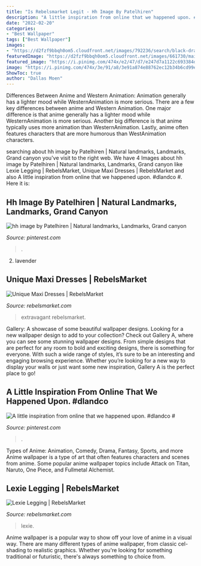 ```yaml
---
title: "Is Rebelsmarket Legit - Hh Image By Patelhiren"
description: "A little inspiration from online that we happened upon. #dlandco #"
date: "2022-02-20"
categories:
- "Best Wallpaper"
tags: ["Best Wallpaper"]
images:
- "https://d2fzf9bbqh0om5.cloudfront.net/images/792236/search/black-draped-dress-extravagant-dress-woman-draped-dress-rebelsmarket.jpg?1568902027"
featuredImage: "https://d2fzf9bbqh0om5.cloudfront.net/images/661730/main/pamela-mann-lexie-legging-leggings.jpg?1549099165"
featured_image: "https://i.pinimg.com/474x/e2/47/d7/e247d7a1122c693384d60d922d1d81eb.jpg"
image: "https://i.pinimg.com/474x/3e/91/a8/3e91a874e88762ec12b34b6cd99e2e52--skull.jpg"
ShowToc: true
author: "Dallas Moen"
---
```



Differences Between Anime and Western Animation: Animation generally has a lighter mood while WesternAnimation is more serious.
There are a few key differences between anime and Western Animation. One major difference is that anime generally has a lighter mood while WesternAnimation is more serious. Another big difference is that anime typically uses more animation than WesternAnimation. Lastly, anime often features characters that are more humorous than WestAnimation characters.

	

		
searching about hh image by Patelhiren | Natural landmarks, Landmarks, Grand canyon you've visit to the right web. We have 4 Images about hh image by Patelhiren | Natural landmarks, Landmarks, Grand canyon like Lexie Legging | RebelsMarket, Unique Maxi Dresses | RebelsMarket and also A little inspiration from online that we happened upon. #dlandco #. Here it is:
		
    
## Hh Image By Patelhiren | Natural Landmarks, Landmarks, Grand Canyon

<img loading=lazy src="https://i.pinimg.com/474x/e2/47/d7/e247d7a1122c693384d60d922d1d81eb.jpg" onerror="this.onerror=null;this.src='https://tse3.mm.bing.net/th?id=OIP.690ux6bh07gFYyAGiuADzQAAAA&amp;pid=15.1';" alt="hh image by Patelhiren | Natural landmarks, Landmarks, Grand canyon">

_Source: pinterest.com_

>. 

	

2. lavender 

    
## Unique Maxi Dresses | RebelsMarket

<img loading=lazy src="https://d2fzf9bbqh0om5.cloudfront.net/images/792236/search/black-draped-dress-extravagant-dress-woman-draped-dress-rebelsmarket.jpg?1568902027" onerror="this.onerror=null;this.src='https://tse2.mm.bing.net/th?id=OIP.7QnsETKQ6bpC6F5BrRxqrgAAAA&amp;pid=15.1';" alt="Unique Maxi Dresses | RebelsMarket">

_Source: rebelsmarket.com_

>extravagant rebelsmarket. 

	

Gallery: A showcase of some beautiful wallpaper designs.
Looking for a new wallpaper design to add to your collection? Check out Gallery A, where you can see some stunning wallpaper designs. From simple designs that are perfect for any room to bold and exciting designs, there is something for everyone. With such a wide range of styles, it’s sure to be an interesting and engaging browsing experience. Whether you’re looking for a new way to display your walls or just want some new inspiration, Gallery A is the perfect place to go!





	
	
    
## A Little Inspiration From Online That We Happened Upon. #dlandco #

<img loading=lazy src="https://i.pinimg.com/474x/3e/91/a8/3e91a874e88762ec12b34b6cd99e2e52--skull.jpg" onerror="this.onerror=null;this.src='https://tse1.mm.bing.net/th?id=OIP.lqaJ2LEW-ZxG94tVIoSeFgAAAA&amp;pid=15.1';" alt="A little inspiration from online that we happened upon. #dlandco #">

_Source: pinterest.com_

>. 

	

Types of Anime: Animation, Comedy, Drama, Fantasy, Sports, and more
Anime wallpaper is a type of art that often features characters and scenes from anime. Some popular anime wallpaper topics include Attack on Titan, Naruto, One Piece, and Fullmetal Alchemist.

    
## Lexie Legging | RebelsMarket

<img loading=lazy src="https://d2fzf9bbqh0om5.cloudfront.net/images/661730/main/pamela-mann-lexie-legging-leggings.jpg?1549099165" onerror="this.onerror=null;this.src='https://tse1.mm.bing.net/th?id=OIP.7x5ddI8t2GtgKy9GiEpSiAHaHh&amp;pid=15.1';" alt="Lexie Legging | RebelsMarket">

_Source: rebelsmarket.com_

>lexie. 

	

Anime wallpaper is a popular way to show off your love of anime in a visual way. There are many different types of anime wallpaper, from classic cel-shading to realistic graphics. Whether you're looking for something traditional or futuristic, there's always something to choice from.

